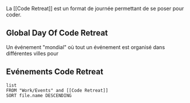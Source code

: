La [[Code Retreat]] est un format de journée permettant de se poser pour coder.

## Global Day Of Code Retreat

Un événement "mondial" où tout un événement est organisé dans différentes villes pour 

## Evénements  Code Retreat

```dataview
list 
FROM "Work/Events" and [[Code Retreat]]
SORT file.name DESCENDING
```
